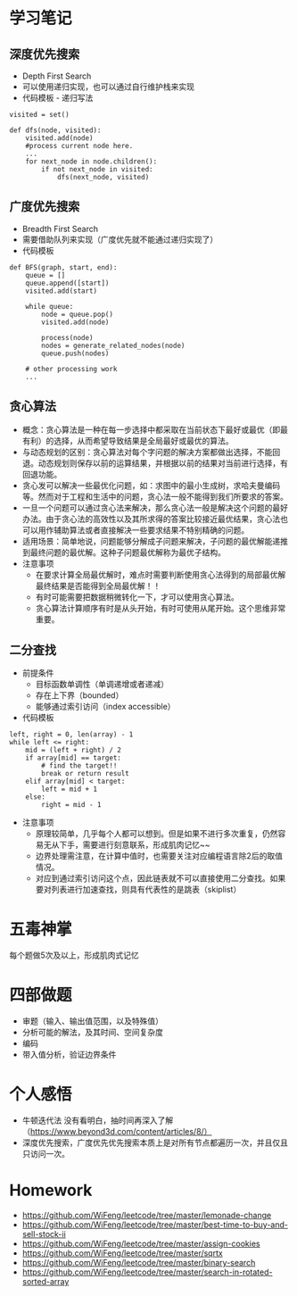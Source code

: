 # 学习笔记

## 深度优先搜索
  * Depth First Search
  * 可以使用递归实现，也可以通过自行维护栈来实现
  * 代码模板 - 递归写法
  ```
  visited = set()
  
  def dfs(node, visited):
      visited.add(node)
      #process current node here.
      ...
      for next_node in node.children():
          if not next_node in visited:
              dfs(next_node, visited)
  ```
## 广度优先搜索
  * Breadth First Search
  * 需要借助队列来实现（广度优先就不能通过递归实现了）
  * 代码模板
  ```
  def BFS(graph, start, end):
      queue = []
      queue.append([start])
      visited.add(start)
      
      while queue:
          node = queue.pop()
          visited.add(node)
          
          process(node)
          nodes = generate_related_nodes(node)
          queue.push(nodes)
          
      # other processing work
      ...
  ```

## 贪心算法
  * 概念：贪心算法是一种在每一步选择中都采取在当前状态下最好或最优（即最有利）的选择，从而希望导致结果是全局最好或最优的算法。
  * 与动态规划的区别：贪心算法对每个字问题的解决方案都做出选择，不能回退。动态规划则保存以前的运算结果，并根据以前的结果对当前进行选择，有回退功能。
  * 贪心发可以解决一些最优化问题，如：求图中的最小生成树，求哈夫曼编码等。然而对于工程和生活中的问题，贪心法一般不能得到我们所要求的答案。
  * 一旦一个问题可以通过贪心法来解决，那么贪心法一般是解决这个问题的最好办法。由于贪心法的高效性以及其所求得的答案比较接近最优结果，贪心法也可以用作辅助算法或者直接解决一些要求结果不特别精确的问题。
  * 适用场景：简单地说，问题能够分解成子问题来解决，子问题的最优解能递推到最终问题的最优解。这种子问题最优解称为最优子结构。
  * 注意事项
    * 在要求计算全局最优解时，难点时需要判断使用贪心法得到的局部最优解最终结果是否能得到全局最优解！！
    * 有时可能需要把数据稍微转化一下，才可以使用贪心算法。
    * 贪心算法计算顺序有时是从头开始，有时可使用从尾开始。这个思维非常重要。
## 二分查找
  * 前提条件
    * 目标函数单调性（单调递增或者递减）
    * 存在上下界（bounded）
    * 能够通过索引访问（index accessible）
  * 代码模板
  ```
  left, right = 0, len(array) - 1
  while left <= right:
      mid = (left + right) / 2
      if array[mid] == target:
          # find the target!!
          break or return result
      elif array[mid] < target:
          left = mid + 1
      else:
          right = mid - 1
  ```
  * 注意事项
    * 原理较简单，几乎每个人都可以想到。但是如果不进行多次重复，仍然容易无从下手，需要进行刻意联系，形成肌肉记忆~~
    * 边界处理需注意，在计算中值时，也需要关注对应编程语言除2后的取值情况。
    * 对应到通过索引访问这个点，因此链表就不可以直接使用二分查找。如果要对列表进行加速查找，则具有代表性的是跳表（skiplist）
    
# 五毒神掌
  每个题做5次及以上，形成肌肉式记忆
# 四部做题
 * 审题（输入、输出值范围，以及特殊值）
 * 分析可能的解法，及其时间、空间复杂度
 * 编码
 * 带入值分析，验证边界条件
 
# 个人感悟
  * 牛顿迭代法 没有看明白，抽时间再深入了解 （https://www.beyond3d.com/content/articles/8/）
  * 深度优先搜索，广度优先优先搜索本质上是对所有节点都遍历一次，并且仅且只访问一次。

# Homework
  * https://github.com/WiFeng/leetcode/tree/master/lemonade-change
  * https://github.com/WiFeng/leetcode/tree/master/best-time-to-buy-and-sell-stock-ii
  * https://github.com/WiFeng/leetcode/tree/master/assign-cookies
  * https://github.com/WiFeng/leetcode/tree/master/sqrtx
  * https://github.com/WiFeng/leetcode/tree/master/binary-search
  * https://github.com/WiFeng/leetcode/tree/master/search-in-rotated-sorted-array
         
